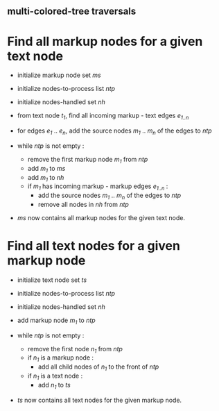 ## multi-colored-tree traversals

# Find all markup nodes for a given text node

- initialize markup node set *ms*

- initialize nodes-to-process list *ntp*

- initialize nodes-handled set *nh*

- from text node *t<sub>1</sub>*, find all incoming markup - text edges *e<sub>1..n</sub>*

- for edges *e<sub>1</sub>* .. *e<sub>n</sub>*, add the source nodes *m<sub>1</sub>* .. *m<sub>n</sub>* of the edges to *ntp*

- while *ntp* is not empty : 
  - remove the first markup node *m<sub>1</sub>* from *ntp*
  - add *m<sub>1</sub>* to *ms*
  - add *m<sub>1</sub>* to *nh*
  - if *m<sub>1</sub>* has incoming markup - markup edges *e<sub>1..n</sub>* :
     - add the source nodes *m<sub>1</sub>* .. *m<sub>n</sub>* of the edges to *ntp*
     - remove all nodes in *nh* from *ntp*
     
- *ms* now contains all markup nodes for the given text node. 


# Find all text nodes for a given markup node

- initialize text node set *ts*

- initialize nodes-to-process list *ntp*

- initialize nodes-handled set *nh*

- add markup node *m<sub>1</sub>* to *ntp*

- while *ntp* is not empty : 
  - remove the first node *n<sub>1</sub>* from *ntp*
  - if *n<sub>1</sub>* is a markup node :
    - add all child nodes of *n<sub>1</sub>* to the front of *ntp*
  - if *n<sub>1</sub>* is a text node :
    - add *n<sub>1</sub>* to *ts*
     
- *ts* now contains all text nodes for the given markup node. 
